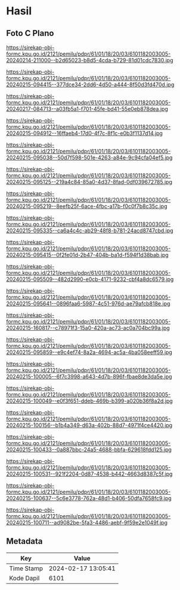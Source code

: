 # Hasil

## Foto C Plano

https://sirekap-obj-formc.kpu.go.id/2121/pemilu/pdpr/61/01/18/20/03/6101182003005-20240214-211000--b2d65023-b8d5-4cda-b729-81d01cdc7830.jpg

https://sirekap-obj-formc.kpu.go.id/2121/pemilu/pdpr/61/01/18/20/03/6101182003005-20240215-094415--377dce34-2dd6-4d50-a444-8f50d3fd470d.jpg

https://sirekap-obj-formc.kpu.go.id/2121/pemilu/pdpr/61/01/18/20/03/6101182003005-20240217-084713--a03fb5a1-f701-45fe-bd41-55e0eb878dea.jpg

https://sirekap-obj-formc.kpu.go.id/2121/pemilu/pdpr/61/01/18/20/03/6101182003005-20240215-094912--16ffaeb4-17d0-4f7c-8f1c-e0b3f1137d14.jpg

https://sirekap-obj-formc.kpu.go.id/2121/pemilu/pdpr/61/01/18/20/03/6101182003005-20240215-095038--50d7f598-501e-4263-a84e-9c94cfa04ef5.jpg

https://sirekap-obj-formc.kpu.go.id/2121/pemilu/pdpr/61/01/18/20/03/6101182003005-20240215-095125--219a4c84-85a0-4d37-8fad-0df039672785.jpg

https://sirekap-obj-formc.kpu.go.id/2121/pemilu/pdpr/61/01/18/20/03/6101182003005-20240215-095219--8eefb25f-6ace-4fbc-a17b-f0c0f7b8c35c.jpg

https://sirekap-obj-formc.kpu.go.id/2121/pemilu/pdpr/61/01/18/20/03/6101182003005-20240215-095335--ca6a4c4c-ab29-48f8-b781-24acd8747cbd.jpg

https://sirekap-obj-formc.kpu.go.id/2121/pemilu/pdpr/61/01/18/20/03/6101182003005-20240215-095415--0f2fe01d-2b47-404b-ba1d-f594f1d38bab.jpg

https://sirekap-obj-formc.kpu.go.id/2121/pemilu/pdpr/61/01/18/20/03/6101182003005-20240215-095509--482d2990-e0cb-4171-9232-cbf4a8dc6579.jpg

https://sirekap-obj-formc.kpu.go.id/2121/pemilu/pdpr/61/01/18/20/03/6101182003005-20240215-095641--0896faa6-5987-4c51-976d-ae79afcb818e.jpg

https://sirekap-obj-formc.kpu.go.id/2121/pemilu/pdpr/61/01/18/20/03/6101182003005-20240215-160817--c78971f3-15a0-420a-ac73-ac0a704bc99a.jpg

https://sirekap-obj-formc.kpu.go.id/2121/pemilu/pdpr/61/01/18/20/03/6101182003005-20240215-095859--e9c4ef74-8a2a-4694-ac5a-4ba058eeff59.jpg

https://sirekap-obj-formc.kpu.go.id/2121/pemilu/pdpr/61/01/18/20/03/6101182003005-20240215-100005--6f7c3998-a643-4d7b-896f-fbae8de3da5e.jpg

https://sirekap-obj-formc.kpu.go.id/2121/pemilu/pdpr/61/01/18/20/03/6101182003005-20240215-100049--e0f3f651-ddeb-469b-b399-a020b36f8a2d.jpg

https://sirekap-obj-formc.kpu.go.id/2121/pemilu/pdpr/61/01/18/20/03/6101182003005-20240215-100156--b1b4a349-d63a-402b-88d7-4971f4ce4420.jpg

https://sirekap-obj-formc.kpu.go.id/2121/pemilu/pdpr/61/01/18/20/03/6101182003005-20240215-100433--0a887bbc-24a5-4688-bbfa-629618fdd125.jpg

https://sirekap-obj-formc.kpu.go.id/2121/pemilu/pdpr/61/01/18/20/03/6101182003005-20240215-100531--921f2204-0d87-4538-b442-4663d8387c5f.jpg

https://sirekap-obj-formc.kpu.go.id/2121/pemilu/pdpr/61/01/18/20/03/6101182003005-20240215-100637--5c6e3778-762a-48d1-b406-50dfa7658fc9.jpg

https://sirekap-obj-formc.kpu.go.id/2121/pemilu/pdpr/61/01/18/20/03/6101182003005-20240215-100711--ad9082be-5fa3-4486-aebf-9f59e2e1049f.jpg


## Metadata

| Key        | Value               |
| ---------- | ------------------- |
| Time Stamp | 2024-02-17 13:05:41 |
| Kode Dapil | 6101                |



